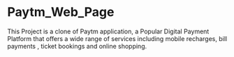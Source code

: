 # Paytm_Web_Page
This Project is a clone of Paytm application, a Popular Digital Payment Platform that offers a wide range of services including mobile recharges, bill payments , ticket bookings and online shopping.
